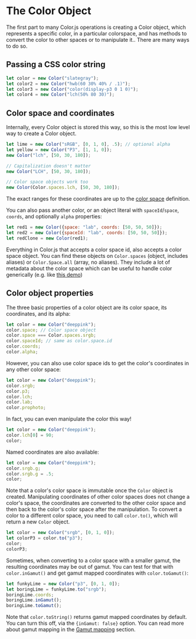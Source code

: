 # The Color Object

The first part to many Color.js operations is creating a Color object,
which represents a specific color,
in a particular colorspace,
and has methods to convert the color to other spaces
or to manipulate it..
There are many ways to do so.

## Passing a CSS color string

```js
let color = new Color("slategray");
let color2 = new Color("hwb(60 30% 40% / .1)");
let color3 = new Color("color(display-p3 0 1 0)");
let color4 = new Color("lch(50% 80 30)");
```

## Color space and coordinates

Internally, every Color object is stored this way, so this is the most low level way to create a Color object.

```js
let lime = new Color("sRGB", [0, 1, 0], .5); // optional alpha
let yellow = new Color("P3", [1, 1, 0]);
new Color("lch", [50, 30, 180]);

// Capitalization doesn't matter
new Color("LCH", [50, 30, 180]);

// Color space objects work too
new Color(Color.spaces.lch, [50, 30, 180]);
```

The exact ranges for these coordinates are up to the
[color space](spaces.html) definition.

You can also pass another color, or an object literal with `spaceId`/`space`, `coords`, and optionally `alpha` properties:

```js
let red1 = new Color({space: "lab", coords: [50, 50, 50]});
let red2 = new Color({spaceId: "lab", coords: [50, 50, 50]});
let redClone = new Color(red1);
```

Everything in Color.js that accepts a color space id, also accepts a color space object.
You can find these objects on `Color.spaces` (object, includes aliases) or `Color.Space.all` (array, no aliases).
They include a lot of metadata about the color space which can be useful to handle color generically
(e.g. like [this demo](../apps/convert/))

## Color object properties

The three basic properties of a color object are its color space, its coordinates, and its alpha:

```js
let color = new Color("deeppink");
color.space; // Color space object
color.space === Color.spaces.srgb;
color.spaceId; // same as color.space.id
color.coords;
color.alpha;
```

However, you can also use color space ids to get the color's coordinates in any other color space:


```js
let color = new Color("deeppink");
color.srgb;
color.p3;
color.lch;
color.lab;
color.prophoto;
```

In fact, you can even manipulate the color this way!


```js
let color = new Color("deeppink");
color.lch[0] = 90;
color;
```

Named coordinates are also available:

```js
let color = new Color("deeppink");
color.srgb.g;
color.srgb.g = .5;
color;
```

Note that a color's color space is immutable once the `Color` object is created.
Manipulating coordinates of other color spaces does not change a color's space, the coordinates are converted to the other color space and then back to the color's color space after the manipulation.
To convert a color to a different color space, you need to call `color.to()`, which will return a new `Color` object.

```js
let color = new Color("srgb", [0, 1, 0]);
let colorP3 = color.to("p3");
color;
colorP3;
```

Sometimes, when converting to a color space with a smaller gamut, the resulting coordinates may be out of gamut.
You can test for that with `color.inGamut()` and get gamut mapped coordinates with `color.toGamut()`:


```js
let funkyLime = new Color("p3", [0, 1, 0]);
let boringLime = funkyLime.to("srgb");
boringLime.coords;
boringLime.inGamut();
boringLime.toGamut();
```

Note that `color.toString()` returns gamut mapped coordinates by default.
You can turn this off, via the `{inGamut: false}` option.
You can read more about gamut mapping in the [Gamut mapping](manipulation.html#gamut-mapping) section.
